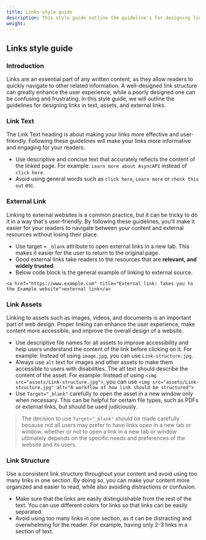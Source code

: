 ```yaml
---
title: Links style guide
description: This style guide outline the guideline's for designing links in text, assets, and external references.
weight:
---
```


## Links style guide

### Introduction
Links are an essential part of any written content, as they allow readers to quickly navigate to other related information. A well-designed link structure can greatly enhance the user experience, while a poorly designed one can be confusing and frustrating. In this style guide, we will outline the guidelines for designing links in text, assets, and external links.

### Link Text 

The Link Text heading is about making your links more effective and user-friendly. Following these guidelines will make your links more informative and engaging for your readers.

- Use descriptive and concise text that accurately reflects the content of the linked page. For example: `Learn more about AsyncAPI` instead of `click here`.
- Avoid using general words such as `click here`, `Learn more` or `check this out` etc.

### External Link 

Linking to external websites is a common practice, but it can be tricky to do it in a way that's user-friendly. By following these guidelines, you'll make it easier for your readers to navigate between your content and external resources without losing their place.

- Use target = `_blank` attribute to open external links in a new tab. This makes it easier for the user to return to the original page.
- Good external links take readers to the resources that are **relevant, and widely trusted**. 
- Below code block is the general example of linking to external source.

```
<a href="https://www.example.com" title="External link: Takes you to the Example website">external link</a>
```

### Link Assets

Linking to assets such as images, videos, and documents is an important part of web design. Proper linking can enhance the user experience, make content more accessible, and improve the overall design of a website.

- Use descriptive file names for all assets to improve accessibility and help users understand the content of the link before clicking on it. For example:
Instead of using `image.jpg`, you can use `Link-structure.jpg`. 
- Always use `alt` text for images and other assets to make them accessible to users with disabilities. The alt text should describe the content of the asset. 
For example: Instead of using `<img src="assets/Link-structure.jpg">`, you can use `<img src="assets/Link-structure.jpg" alt="A workflow of how link should be structured">`
- Use `Target="_blank"` carefully to open the asset in a new window only when necessary. This can be helpful for certain file types, such as PDFs or external links, but should be used judiciously.
> The decision to use `Target="_blank"` should be made carefully because not all users may prefer to have links open in a new tab or window.  whether or not to open a link in a new tab or window ultimately depends on the specific needs and preferences of the website and its users.

### Link Structure 

Use a consistent link structure throughout your content and avoid using too many links in one section. By doing so, you can make your content more organized and easier to read, while also avoiding distractions or confusion.

- Make sure that the links are easily distinguishable from the rest of the text. You can use different colors for links so that links can be easily separated.
- Avoid using too many links in one section, as it can be distracting and overwhelming for the reader. For example, having only 2-3 links in a section of text.
